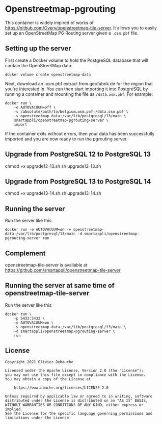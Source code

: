 # Openstreetmap-pgrouting

This container is widely impired of works of https://github.com/Overv/openstreetmap-tile-server. It allows you to easily set up an OpenStreetMap PG Routing server given a `.osm.pbf` file. 

## Setting up the server

First create a Docker volume to hold the PostgreSQL database that will contain the OpenStreetMap data:

    docker volume create openstreetmap-data

Next, download an .osm.pbf extract from geofabrik.de for the region that you're interested in. You can then start importing it into PostgreSQL by running a container and mounting the file as `/data.osm.pbf`. For example:

```
docker run \
    -e AUTOVACUUM=off \
    -v /absolute/path/to/belgium.osm.pbf:/data.osm.pbf \
    -v openstreetmap-data:/var/lib/postgresql/13/main \
    smartappli/openstreetmap-pgrouting-server \
    import
```

If the container exits without errors, then your data has been successfully imported and you are now ready to run the pgrouting server.

## Upgrade from PostgreSQL 12 to PostgreSQL 13

chmod +x upgrade12-13.sh
sh upgrade12-13.sh

## Upgrade from PostgreSQL 13 to PostgreSQL 14

chmod +x upgrade13-14.sh
sh upgrade13-14.sh

## Running the server

Run the server like this:

```
docker run -e AUTOVACUUM=on -v openstreetmap-data:/var/lib/postgresql/13/main -d smartappli/openstreetmap-pgrouting-server run
```
## Complement

openstreetmap-tile-server is available at https://github.com/smartappli/openstreetmap-tile-server

## Running the server at same time of openstreetmap-tile-server

Run the server like this:

```
docker run \
    -p 5433:5432 \
    -e AUTOVACUUM=on \
    -v openstreetmap-data:/var/lib/postgresql/13/main \
    -d smartappli/openstreetmap-pgrouting-server \
    run
```

## License

```
Copyright 2021 Olivier Debauche

Licensed under the Apache License, Version 2.0 (the "License");
you may not use this file except in compliance with the License.
You may obtain a copy of the License at

    https://www.apache.org/licenses/LICENSE-2.0

Unless required by applicable law or agreed to in writing, software
distributed under the License is distributed on an "AS IS" BASIS,
WITHOUT WARRANTIES OR CONDITIONS OF ANY KIND, either express or implied.
See the License for the specific language governing permissions and
limitations under the License.
```
